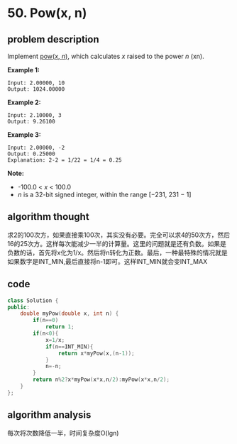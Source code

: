 # 50. Pow\(x, n\)

## problem description

Implement [pow\(_x_, _n_\)](http://www.cplusplus.com/reference/valarray/pow/), which calculates _x_ raised to the power _n_ \(xn\).

**Example 1:**

```text
Input: 2.00000, 10
Output: 1024.00000
```

**Example 2:**

```text
Input: 2.10000, 3
Output: 9.26100
```

**Example 3:**

```text
Input: 2.00000, -2
Output: 0.25000
Explanation: 2-2 = 1/22 = 1/4 = 0.25
```

**Note:**

* -100.0 &lt; _x_ &lt; 100.0
* _n_ is a 32-bit signed integer, within the range \[−231, 231 − 1\]

## algorithm thought

求2的100次方，如果直接乘100次，其实没有必要。完全可以求4的50次方，然后16的25次方。这样每次能减少一半的计算量。这里的问题就是还有负数。如果是负数的话，首先将x化为1/x。然后将n转化为正数。最后，一种最特殊的情况就是如果数字是INT\_MIN,最后直接将n-1即可。这样INT\_MIN就会变INT\_MAX

## code

```cpp
class Solution {
public:
    double myPow(double x, int n) {
        if(n==0)
            return 1;
        if(n<0){
            x=1/x;
            if(n==INT_MIN){
                return x*myPow(x,(n-1));
            }
            n=-n;
        }
        return n%2?x*myPow(x*x,n/2):myPow(x*x,n/2);
    } 
};
```

## algorithm analysis

每次将次数降低一半，时间复杂度O\(lgn\)



